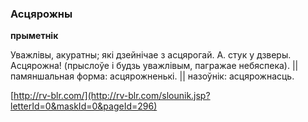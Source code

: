 ### Асцярожны
**прыметнік**

Уважлівы, акуратны; які дзейнічае з асцярогай. А. стук у дзверы. Асцярожна! (прыслоўе і будзь уважлівым, пагражае небяспека). || памяншальная форма: асцярожненькі. || назоўнік: асцярожнасць.

<a rel="author">[http://rv-blr.com/](http://rv-blr.com/slounik.jsp?letterId=0&maskId=0&pageId=296)</a>
